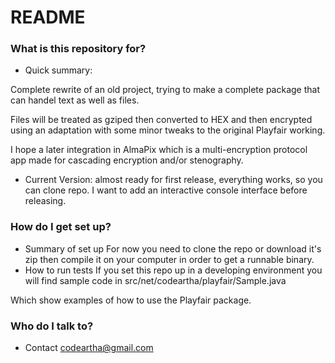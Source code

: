 # README #


### What is this repository for? ###

* Quick summary:

Complete rewrite of an old project, trying to make a complete package that can handel text as well as files.

Files will be treated as gziped then converted to HEX and then encrypted using an adaptation with some minor tweaks to the original Playfair working.

I hope a later integration in AlmaPix which is a multi-encryption protocol app made for cascading encryption and/or stenography.

* Current Version:
almost ready for first release, everything works, so you can clone repo. I want to add an interactive console interface before releasing.

### How do I get set up? ###

* Summary of set up
For now you need to clone the repo or download it's zip then compile it on your computer in order to get a runnable binary.
* How to run tests
If you set this repo up in a developing environment you will find sample code in src/net/codeartha/playfair/Sample.java

Which show examples of how to use the Playfair package.

### Who do I talk to? ###

* Contact
codeartha@gmail.com